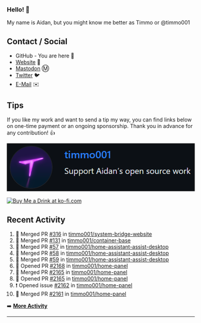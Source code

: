 ### Hello! 👋

My name is Aidan, but you might know me better as Timmo or @timmo001

## Contact / Social

- GitHub - You are here 👋
- [Website](https://timmo.dev) 📙
- <a href="https://fosstodon.org/@timmo" rel="me" target="_blank">Mastodon</a> Ⓜ️
- [Twitter](https://twitter.com/timmo001) 🐦
- [E-Mail](mailto:aidan@timmo.dev) ✉️

## Tips

If you like my work and want to send a tip my way, you can find links below on one-time payment or an ongoing sponsorship. Thank you in advance for any contribution! 👍

[![GitHub Sponsor][sponsor-badge]][sponsor]

<a href="https://ko-fi.com/M4M6YNVS" target="_blank"><img height="36" style="border:0px;height:36px;" src="https://cdn.ko-fi.com/cdn/kofi1.png?v=2" border="0" alt="Buy Me a Drink at ko-fi.com" /></a>

## Recent Activity

<!--START_SECTION:activity-->
1. 🎉 Merged PR [#316](https://github.com/timmo001/system-bridge-website/pull/316) in [timmo001/system-bridge-website](https://github.com/timmo001/system-bridge-website)
2. 🎉 Merged PR [#131](https://github.com/timmo001/container-base/pull/131) in [timmo001/container-base](https://github.com/timmo001/container-base)
3. 🎉 Merged PR [#57](https://github.com/timmo001/home-assistant-assist-desktop/pull/57) in [timmo001/home-assistant-assist-desktop](https://github.com/timmo001/home-assistant-assist-desktop)
4. 🎉 Merged PR [#58](https://github.com/timmo001/home-assistant-assist-desktop/pull/58) in [timmo001/home-assistant-assist-desktop](https://github.com/timmo001/home-assistant-assist-desktop)
5. 🎉 Merged PR [#59](https://github.com/timmo001/home-assistant-assist-desktop/pull/59) in [timmo001/home-assistant-assist-desktop](https://github.com/timmo001/home-assistant-assist-desktop)
6. 💪 Opened PR [#2168](https://github.com/timmo001/home-panel/pull/2168) in [timmo001/home-panel](https://github.com/timmo001/home-panel)
7. 🎉 Merged PR [#2165](https://github.com/timmo001/home-panel/pull/2165) in [timmo001/home-panel](https://github.com/timmo001/home-panel)
8. 💪 Opened PR [#2165](https://github.com/timmo001/home-panel/pull/2165) in [timmo001/home-panel](https://github.com/timmo001/home-panel)
9. ❗️ Opened issue [#2162](https://github.com/timmo001/home-panel/issues/2162) in [timmo001/home-panel](https://github.com/timmo001/home-panel)
10. 🎉 Merged PR [#2161](https://github.com/timmo001/home-panel/pull/2161) in [timmo001/home-panel](https://github.com/timmo001/home-panel)
<!--END_SECTION:activity-->

➡️  **[More Activity](/RECENT-ACTIVITY.md)**

---

[sponsor-badge]: https://github.com/timmo001/timmo001/blob/master/sponsor.png?raw=true
[sponsor]: https://github.com/sponsors/timmo001?o=esc
